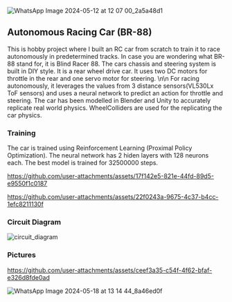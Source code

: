![WhatsApp Image 2024-05-12 at 12 07 00_2a5a48d1](https://github.com/user-attachments/assets/fff26b5b-c5c7-4eaf-952e-efdb9f43b6ba)


## Autonomous Racing Car (BR-88)
This is hobby project where I built an RC car from scratch to train it to race autonomously in predetermined tracks. In case you are wondering what BR-88 stand for, it is Blind Racer 88. The cars chassis and steering system is built in DIY style. It is a rear wheel drive car. It uses two DC motors for throttle in the rear and one servo motor for steering. \n\n
For racing autonomously, it leverages the values from 3 distance sensors(VL530Lx ToF sensors)  and uses a neural network to predict an action for throttle and steering. The car has been modelled in Blender and Unity to accurately replicate real world physics. WheelColliders are used for the replicating the car physics.

### Training
The car is trained using Reinforcement Learning (Proximal Policy Optimization). The neural network has 2 hiden layers with 128 neurons each. The best model is trained for 32500000 steps.


https://github.com/user-attachments/assets/17f142e5-821e-44fd-89d5-e9550f1c0187


https://github.com/user-attachments/assets/22f0243a-9675-4c37-b4cc-1efc8211130f



### Circuit Diagram 

![circuit_diagram](https://github.com/user-attachments/assets/4a68c3bb-9bb9-40c6-b3c8-c72cbd81b17a)

### Pictures

https://github.com/user-attachments/assets/ceef3a35-c54f-4f62-bfaf-e326d8fde0ad

![WhatsApp Image 2024-05-18 at 13 14 44_8a46ed0f](https://github.com/user-attachments/assets/1709d8bd-ce44-4dac-963c-1033a315be88)

